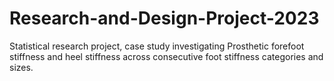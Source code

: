 # Research-and-Design-Project-2023
Statistical research project, case study investigating Prosthetic forefoot stiffness and heel stiffness across consecutive foot stiffness categories and sizes.
